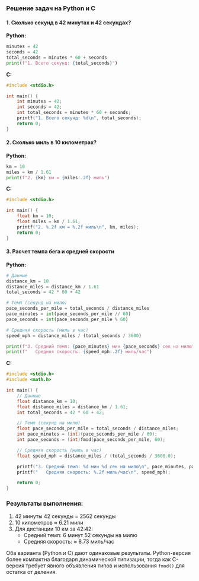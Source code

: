 ### Решение задач на Python и C

#### 1. Сколько секунд в 42 минутах и 42 секундах?

**Python:**
```python
minutes = 42
seconds = 42
total_seconds = minutes * 60 + seconds
print(f"1. Всего секунд: {total_seconds}")
```

**C:**
```c
#include <stdio.h>

int main() {
    int minutes = 42;
    int seconds = 42;
    int total_seconds = minutes * 60 + seconds;
    printf("1. Всего секунд: %d\n", total_seconds);
    return 0;
}
```

#### 2. Сколько миль в 10 километрах?

**Python:**
```python
km = 10
miles = km / 1.61
print(f"2. {km} км = {miles:.2f} миль")
```

**C:**
```c
#include <stdio.h>

int main() {
    float km = 10;
    float miles = km / 1.61;
    printf("2. %.2f км = %.2f миль\n", km, miles);
    return 0;
}
```

#### 3. Расчет темпа бега и средней скорости

**Python:**
```python
# Данные
distance_km = 10
distance_miles = distance_km / 1.61
total_seconds = 42 * 60 + 42

# Темп (секунд на милю)
pace_seconds_per_mile = total_seconds / distance_miles
pace_minutes = int(pace_seconds_per_mile // 60)
pace_seconds = int(pace_seconds_per_mile % 60)

# Средняя скорость (миль в час)
speed_mph = distance_miles / (total_seconds / 3600)

print(f"3. Средний темп: {pace_minutes} мин {pace_seconds} сек на милю")
print(f"   Средняя скорость: {speed_mph:.2f} миль/час")
```

**C:**
```c
#include <stdio.h>
#include <math.h>

int main() {
    // Данные
    float distance_km = 10;
    float distance_miles = distance_km / 1.61;
    int total_seconds = 42 * 60 + 42;

    // Темп (секунд на милю)
    float pace_seconds_per_mile = total_seconds / distance_miles;
    int pace_minutes = (int)(pace_seconds_per_mile / 60);
    int pace_seconds = (int)fmod(pace_seconds_per_mile, 60);

    // Средняя скорость (миль в час)
    float speed_mph = distance_miles / (total_seconds / 3600.0);

    printf("3. Средний темп: %d мин %d сек на милю\n", pace_minutes, pace_seconds);
    printf("   Средняя скорость: %.2f миль/час\n", speed_mph);

    return 0;
}
```

### Результаты выполнения:
1. 42 минуты 42 секунды = 2562 секунды
2. 10 километров ≈ 6.21 мили
3. Для дистанции 10 км за 42:42:
   - Средний темп: 6 минут 52 секунды на милю
   - Средняя скорость: ≈ 8.73 миль/час

Оба варианта (Python и C) дают одинаковые результаты. Python-версия более компактна благодаря динамической типизации, тогда как C-версия требует явного объявления типов и использования `fmod()` для остатка от деления.